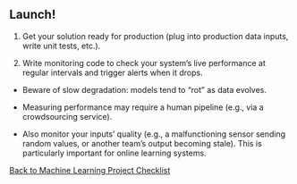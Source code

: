 ## Launch!

1. Get your solution ready for production (plug into production data inputs, write unit tests, etc.).

2. Write monitoring code to check your system’s live performance at regular intervals and trigger alerts when it drops.

- Beware of slow degradation: models tend to “rot” as data evolves.

- Measuring performance may require a human pipeline (e.g., via a crowdsourcing service).

- Also monitor your inputs’ quality (e.g., a malfunctioning sensor sending random values, or another team’s output becoming stale). This is particularly important for online learning systems.

[Back to Machine Learning Project Checklist](./README.md)
